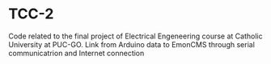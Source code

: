 # TCC-2
Code related to the final project of Electrical Engeneering course at Catholic University at PUC-GO. Link from Arduino data to EmonCMS through serial communicatrion and Internet connection
